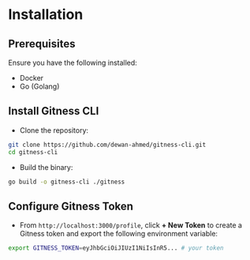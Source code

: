 # Installation

## Prerequisites

Ensure you have the following installed:

- Docker
- Go (Golang)

## Install Gitness CLI

* Clone the repository:

```bash
git clone https://github.com/dewan-ahmed/gitness-cli.git
cd gitness-cli
```

* Build the binary:

```bash
go build -o gitness-cli ./gitness
```

## Configure Gitness Token

* From `http://localhost:3000/profile`, click **+ New Token** to create a Gitness token and export the following environment variable:

```bash
export GITNESS_TOKEN=eyJhbGciOiJIUzI1NiIsInR5... # your token
```